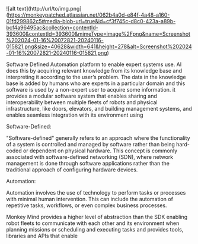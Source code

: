 
![alt text](http://url/to/img.png](https://monkeypatched.atlassian.net/062b4a0d-e84f-4a48-a160-01fd299862c5#media-blob-url=true&id=cf3f745c-d8c0-423a-a89b-bcf4a96495ac&collection=contentId-393600&contextId=393600&mimeType=image%2Fpng&name=Screenshot%202024-01-16%20072821-20240116-015821.png&size=40628&width=641&height=278&alt=Screenshot%202024-01-16%20072821-20240116-015821.png)

Software Defined Automation platform to enable expert systems use. AI does this by acquiring relevant knowledge from its knowledge base and interpreting it according to the user’s problem. The data in the knowledge base is added by humans who are experts in a particular domain and this software is used by a non-expert user to acquire some information. it provides a modular software system that enables sharing and interoperability between multiple fleets of robots and physical infrastructure, like doors, elevators, and building management systems, and enables seamless integration with its environment using 

Software-Defined:

"Software-defined" generally refers to an approach where the functionality of a system is controlled and managed by software rather than being hard-coded or dependent on physical hardware. This concept is commonly associated with software-defined networking (SDN), where network management is done through software applications rather than the traditional approach of configuring hardware devices.

Automation:

Automation involves the use of technology to perform tasks or processes with minimal human intervention. This can include the automation of repetitive tasks, workflows, or even complex business processes.

Monkey Mind provides a higher level of abstraction than the SDK enabling robot fleets to communicate with each other and its environment when planning missions or scheduling and executing tasks and provides tools, libraries and APIs that enable 

